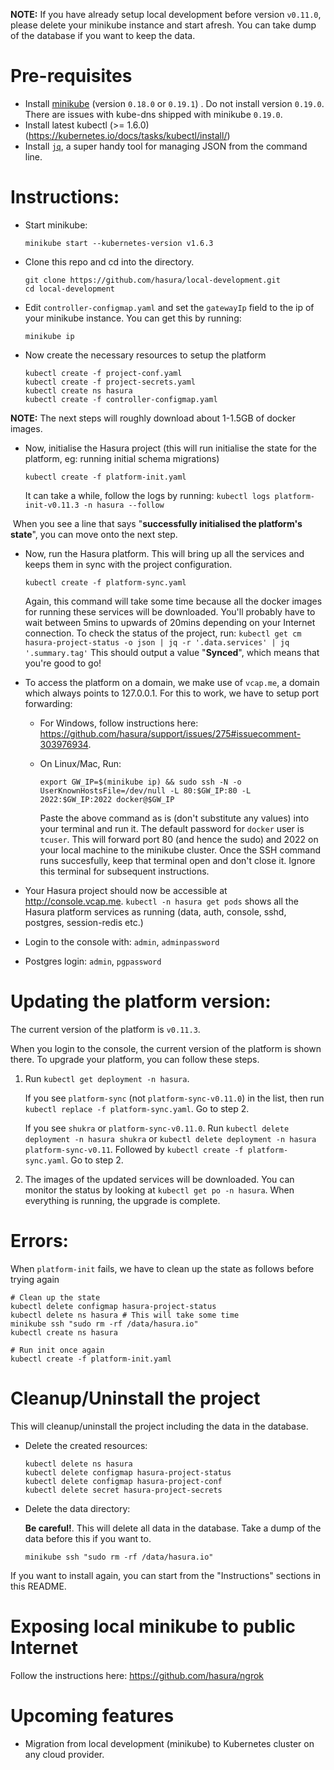**NOTE:** If you have already setup local development before version ``v0.11.0``, please delete your minikube instance and start afresh. You can take dump of the database if you want to keep the data.

# Pre-requisites

- Install [minikube](https://github.com/kubernetes/minikube/releases/tag/v0.18.0) (version ``0.18.0`` or ``0.19.1``) . Do not install version ``0.19.0``. There are issues with kube-dns shipped with minikube `0.19.0`.
- Install latest kubectl (>= 1.6.0) (https://kubernetes.io/docs/tasks/kubectl/install/)
- Install [`jq`](https://stedolan.github.io/jq/), a super handy tool for managing JSON from the command line.

# Instructions:

- Start minikube:

  ```
  minikube start --kubernetes-version v1.6.3
  ```

- Clone this repo and cd into the directory.
  ```
  git clone https://github.com/hasura/local-development.git
  cd local-development
  ```

- Edit ``controller-configmap.yaml`` and set the ``gatewayIp`` field to the ip of your minikube instance. You can get this by running:

  ```
  minikube ip
  ```

- Now create the necessary resources to setup the platform
  ```
  kubectl create -f project-conf.yaml
  kubectl create -f project-secrets.yaml
  kubectl create ns hasura
  kubectl create -f controller-configmap.yaml
  ```

**NOTE:** The next steps will roughly download about 1-1.5GB of docker images.

- Now, initialise the Hasura project (this will run initialise the state for the platform, eg: running initial schema migrations)
  ```
  kubectl create -f platform-init.yaml
  ```
  It can take a while, follow the logs by running: ``kubectl logs platform-init-v0.11.3 -n hasura --follow``

  When you see a line that says "**successfully initialised the platform's state**", you can move onto the next step.

- Now, run the Hasura platform. This will bring up all the services and keeps them in sync with the project configuration.
  ```
  kubectl create -f platform-sync.yaml
  ```
  Again, this command will take some time because all the docker images for running these services will be downloaded. You'll probably have to wait between 5mins to upwards of 20mins depending on your Internet connection.
  To check the status of the project, run: ``kubectl get cm hasura-project-status -o json | jq -r '.data.services' | jq '.summary.tag'``
  This should output a value "**Synced**", which means that you're good to go!

- To access the platform on a domain, we make use of ``vcap.me``, a domain which always points to 127.0.0.1. For this to work, we have to setup port forwarding:
  - For Windows, follow instructions here: https://github.com/hasura/support/issues/275#issuecomment-303976934.
  - On Linux/Mac, Run:

    ```
    export GW_IP=$(minikube ip) && sudo ssh -N -o UserKnownHostsFile=/dev/null -L 80:$GW_IP:80 -L 2022:$GW_IP:2022 docker@$GW_IP
    ```
    Paste the above command as is (don't substitute any values) into your terminal and run it. The default password for `docker` user is `tcuser`. This will forward port 80 (and hence the sudo) and 2022 on your local machine to the minikube cluster. Once the SSH command runs succesfully, keep that terminal open and don't close it. Ignore this terminal for subsequent instructions.
- Your Hasura project should now be accessible at http://console.vcap.me.
  ``kubectl -n hasura get pods`` shows all the Hasura platform services as running (data, auth, console, sshd, postgres, session-redis etc.)
- Login to the console with: ``admin``, ``adminpassword``
- Postgres login: ``admin``, ``pgpassword``

# Updating the platform version:

The current version of the platform is `v0.11.3`.

When you login to the console, the current version of the platform is shown there. To upgrade your platform, you can follow these steps.

1. Run `kubectl get deployment -n hasura`.

   If you see `platform-sync` (not `platform-sync-v0.11.0`) in the list, then run `kubectl replace -f platform-sync.yaml`. Go to step 2.

   If you see `shukra` or `platform-sync-v0.11.0`. Run `kubectl delete deployment -n hasura shukra` or `kubectl delete deployment -n hasura platform-sync-v0.11`. Followed by `kubectl create -f platform-sync.yaml`. Go to step 2.

2. The images of the updated services will be downloaded. You can monitor the status by looking at `kubectl get po -n hasura`. When everything is running, the upgrade is complete.


# Errors:

When ``platform-init`` fails, we have to clean up the state as follows before trying again

  ```
  # Clean up the state
  kubectl delete configmap hasura-project-status
  kubectl delete ns hasura # This will take some time
  minikube ssh "sudo rm -rf /data/hasura.io"
  kubectl create ns hasura

  # Run init once again
  kubectl create -f platform-init.yaml
  ```

# Cleanup/Uninstall the project

This will cleanup/uninstall the project including the data in the database.

- Delete the created resources:

  ```
  kubectl delete ns hasura
  kubectl delete configmap hasura-project-status
  kubectl delete configmap hasura-project-conf
  kubectl delete secret hasura-project-secrets
  ```
- Delete the data directory:

  **Be careful!**. This will delete all data in the database. Take a dump of the data before this if you want to.

  ```
  minikube ssh "sudo rm -rf /data/hasura.io"
  ```
If you want to install again, you can start from the "Instructions" sections in this README.

# Exposing local minikube to public Internet

Follow the instructions here: https://github.com/hasura/ngrok

# Upcoming features
- Migration from local development (minikube) to Kubernetes cluster on any cloud provider.
